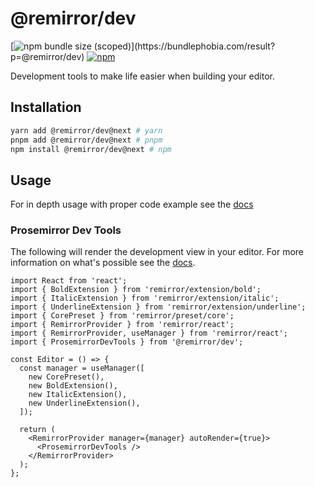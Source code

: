 # @remirror/dev

[![npm bundle size (scoped)](https://img.shields.io/bundlephobia/minzip/@remirror/dev.svg?)](https://bundlephobia.com/result?p=@remirror/dev) [![npm](https://img.shields.io/npm/dm/@remirror/dev.svg?&logo=npm)](https://www.npmjs.com/package/@remirror/dev)

Development tools to make life easier when building your editor.

## Installation

```bash
yarn add @remirror/dev@next # yarn
pnpm add @remirror/dev@next # pnpm
npm install @remirror/dev@next # npm
```

## Usage

For in depth usage with proper code example see the [docs](https://remirror.io)

### Prosemirror Dev Tools

The following will render the development view in your editor. For more information on what's possible see the [docs][prosemirror-dev-tools].

```tsx
import React from 'react';
import { BoldExtension } from 'remirror/extension/bold';
import { ItalicExtension } from 'remirror/extension/italic';
import { UnderlineExtension } from 'remirror/extension/underline';
import { CorePreset } from 'remirror/preset/core';
import { RemirrorProvider } from 'remirror/react';
import { RemirrorProvider, useManager } from 'remirror/react';
import { ProsemirrorDevTools } from '@remirror/dev';

const Editor = () => {
  const manager = useManager([
    new CorePreset(),
    new BoldExtension(),
    new ItalicExtension(),
    new UnderlineExtension(),
  ]);

  return (
    <RemirrorProvider manager={manager} autoRender={true}>
      <ProsemirrorDevTools />
    </RemirrorProvider>
  );
};
```

[prosemirror-dev-tools]: https://github.com/d4rkr00t/prosemirror-dev-tools

